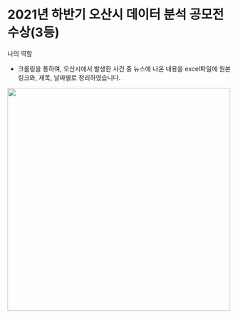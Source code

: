 
# 2021년 하반기 오산시 데이터 분석 공모전 수상(3등)

<p>나의 역할</p>
<ul>
  <li>
    <p>크롤링을 통하여, 오산시에서 발생한 사건 중 뉴스에 나온 내용을 excel파일에 원본링크와, 제목, 날짜별로 정리하였습니다.</p>
  </li>
</ul>  
<img src = "https://user-images.githubusercontent.com/86551201/144577602-10533344-7f08-47e0-b0f8-5535d80cdb5f.jpeg" width = '500', height = '500'>

